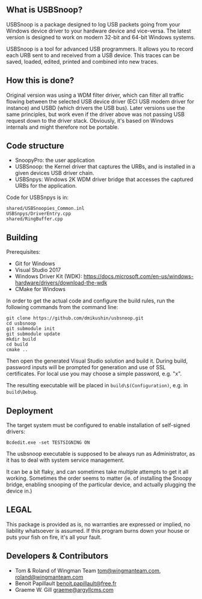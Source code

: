 ## What is USBSnoop?

USBSnoop is a package designed to log USB packets going from your Windows device driver to your hardware device and vice-versa. The latest version is designed to work on modern 32-bit and 64-bit Windows systems.

USBSnoop is a tool for advanced USB programmers. It allows you to record each URB sent to and received from a USB device. This traces can be saved, loaded, edited, printed and combined into new traces.

## How this is done?

Original version was using a WDM filter driver, which can filter all traffic flowing between the selected USB device driver (ECI USB modem driver for instance) and USBD (which drivers the USB bus). Later versions use the same principles, but work even if the driver above was not passing USB request down to the driver stack. Obviously, it's based on Windows internals and might therefore not be portable.

## Code structure

 * SnoopyPro: the user application
 * USBSnoop: the Kernel driver that captures the URBs, and is installed in a given devices USB driver chain.
 * USBSnpys: Windows 2K WDM driver bridge that accesses the captured URBs for the application.

Code for USBSnpys is in:

```
shared/USBSnoopies_Common.inl
USBSnpys/DriverEntry.cpp
shared/RingBuffer.cpp
```

## Building

Prerequisites:

 * Git for Windows
 * Visual Studio 2017
 * Windows Driver Kit (WDK): https://docs.microsoft.com/en-us/windows-hardware/drivers/download-the-wdk
 * CMake for Windows

In order to get the actual code and configure the build rules, run the following commands from the command line:

```
git clone https://github.com/dmikushin/usbsnoop.git
cd usbsnoop
git submodule init
git submodule update
mkdir build
cd build
cmake ..
```

Then open the generated Visual Studio solution and build it. During build, password inputs will be prompted for generation and use of SSL certificates. For local use you may choose a simple password, e.g. "x".

The resulting executable will be placed in `build\$(Configuration)`, e.g. in `build\Debug`.

## Deployment

The target system must be configured to enable installation of self-signed drivers:

```
Bcdedit.exe -set TESTSIGNING ON
```

The usbsnoop executable is supposed to be always run as Administrator, as it has to deal with system service management.

It can be a bit flaky, and can sometimes take multiple attempts to get it all working. Sometimes the order seems to matter (ie. of installing the Snoopy bridge, enabling snooping of the particular device, and actually plugging the device in.) 

## LEGAL

This package is provided as is, no warranties are expressed or implied, no liability whatsoever is assumed. If this program burns down your house or puts your fish on fire, it's all your fault.

## Developers & Contributors

 * Tom & Roland of Wingman Team <tom@wingmanteam.com>, <roland@wingmanteam.com>
 * Benoit Papillault <benoit.papillault@free.fr>
 * Graeme W. Gill <graeme@argyllcms.com>

